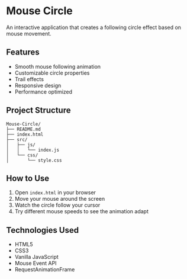 # Mouse Circle

An interactive application that creates a following circle effect based on mouse movement.

## Features

- Smooth mouse following animation
- Customizable circle properties
- Trail effects
- Responsive design
- Performance optimized

## Project Structure

```
Mouse-Circle/
├── README.md
├── index.html
├── src/
│   ├── js/
│   │   └── index.js
│   └── css/
│       └── style.css
```

## How to Use

1. Open `index.html` in your browser
2. Move your mouse around the screen
3. Watch the circle follow your cursor
4. Try different mouse speeds to see the animation adapt

## Technologies Used

- HTML5
- CSS3
- Vanilla JavaScript
- Mouse Event API
- RequestAnimationFrame
